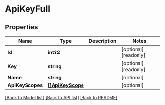 # ApiKeyFull

## Properties

Name | Type | Description | Notes
------------ | ------------- | ------------- | -------------
**Id** | **int32** |  | [optional] [readonly] 
**Key** | **string** |  | [optional] [readonly] 
**Name** | **string** |  | [optional] 
**ApiKeyScopes** | [**[]ApiKeyScope**](api_key_scope.md) |  | [optional] 

[[Back to Model list]](../README.md#documentation-for-models) [[Back to API list]](../README.md#documentation-for-api-endpoints) [[Back to README]](../README.md)


